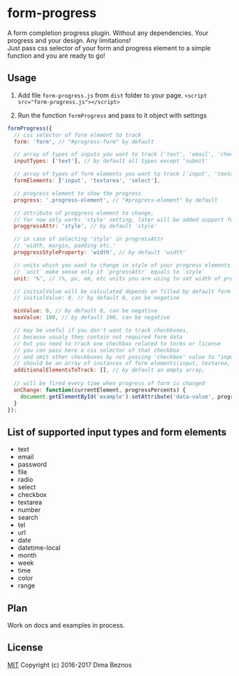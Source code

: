 # form-progress
A form completion progress plugin. Without any dependencies. Your progress and your design. Any limitations!<br/>
Just pass css selector of your form and progress element to a simple function and you are ready to go!

## Usage

1. Add file `form-progress.js` from `dist` folder to your page.
`<script src="form-progress.js"></script>`

2. Run the function `formProgress` and pass to it object with settings

```javascript
formProgress({
  // css selector of form element to track
  form: 'form', // "#progress-form" by default

  // array of types of inputs you want to track ['text', 'email', 'checkbox']
  inputTypes: ['text'], // by default all types except 'submit'

  // array of types of form elements you want to track ['input', 'textarea', 'select']
  formElements: ['input', 'textarea', 'select'],

  // progress element to show the progress
  progress: '.progress-element', // "#progress-element" by default

  // attribute of proggress element to change, 
  // for now only works 'style' setting, later will be added support for custom atributes
  proggressAttr: 'style', // by default 'style'

  // in case of selecting 'style' in progressAttr
  // 'width, margin, padding etc.'
  proggressStyleProperty: 'width', // by default 'width'

  // units which you want to change in style of your progress elements
  // `unit` make sense only if `prgressAttr` equals to `style` 
  unit: '%', // (%, px, em, etc units you are using to set width of progress in styles)

  // initialValue will be calculated depends on filled by default form fields
  // initialValue: 0, // by default 0, can be negative

  minValue: 0, // by default 0, can be negative
  maxValue: 100, // by default 100, can be negative

  // may be useful if you don't want to track checkboxes, 
  // because usualy they contain not required form data
  // but you need to track one checkbox related to terms or license
  // you can pass here a css selector of that checkbox
  // and omit other checkboxes by not passing 'checkbox' value to "inputTypes" setting above
  // should be an array of instances of form elements(input, textarea, select)
  additionalElementsToTrack: [], // by default an empty array,
  
  // will be fired every time when progress of form is changed
  onChange: function(currentElement, progressPercents) {
    document.getElementById('example').setAttribute('data-value', progressPercents);
  }
});
```

## List of supported input types and form elements

* text
* email
* password
* file
* radio
* select
* checkbox
* textarea
* number
* search
* tel
* url
* date
* datetime-local
* month
* week
* time
* color 
* range 

## Plan

Work on docs and examples in process. <br>

## License
[MIT](https://www.tldrlegal.com/l/mit) Copyright (c) 2016-2017 Dima Beznos
